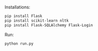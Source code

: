 Installations:
```bash
pip install Flask
pip install scikit-learn nltk
pip install Flask-SQLAlchemy Flask-Login
```

Run:
```bash
python run.py
```